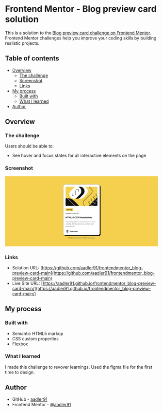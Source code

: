 # Frontend Mentor - Blog preview card solution

This is a solution to the [Blog preview card challenge on Frontend Mentor](https://www.frontendmentor.io/challenges/blog-preview-card-ckPaj01IcS). Frontend Mentor challenges help you improve your coding skills by building realistic projects. 

## Table of contents

- [Overview](#overview)
  - [The challenge](#the-challenge)
  - [Screenshot](#screenshot)
  - [Links](#links)
- [My process](#my-process)
  - [Built with](#built-with)
  - [What I learned](#what-i-learned)
- [Author](#author)

## Overview

### The challenge

Users should be able to:

- See hover and focus states for all interactive elements on the page

### Screenshot

![](./screenshot.png)


### Links

- Solution URL: [https://github.com/aadler91/frontendmentor_blog-preview-card-main](https://github.com/aadler91/frontendmentor_blog-preview-card-main)
- Live Site URL: [https://aadler91.github.io/frontendmentor_blog-preview-card-main/](https://aadler91.github.io/frontendmentor_blog-preview-card-main/)

## My process

### Built with

- Semantic HTML5 markup
- CSS custom properties
- Flexbox

### What I learned

I made this challenge to revover learnings. Used the figma file for the first time to design.


## Author

- GitHub - [aadler91](https://github.com/aadler91)
- Frontend Mentor - [@aadler91](https://www.frontendmentor.io/profile/aadler91)

